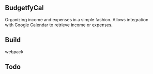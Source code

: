 ## BudgetfyCal

Organizing income and expenses in a simple fashion. Allows integration with Google Calendar to retrieve income or expenses.

## Build

webpack

## Todo
